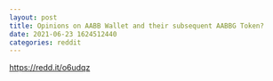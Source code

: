 ```yaml
--- 
layout: post 
title: Opinions on AABB Wallet and their subsequent AABBG Token? 
date: 2021-06-23 1624512440 
categories: reddit 
--- 
```

https://redd.it/o6udqz